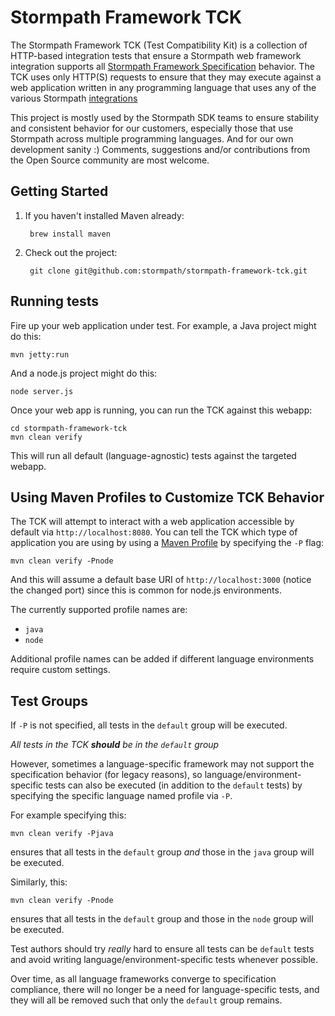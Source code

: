# Stormpath Framework TCK

The Stormpath Framework TCK (Test Compatibility Kit) is a collection of HTTP-based integration tests that ensure a
Stormpath web framework integration supports all
[Stormpath Framework Specification](https://github.com/stormpath/stormpath-framework-spec) behavior.  The TCK uses
only HTTP(S) requests to ensure that they may execute against a web application written in any
programming language that uses any of the various Stormpath [integrations](https://docs.stormpath.com/home/)

This project is mostly used by the Stormpath SDK teams to ensure stability and consistent behavior for
our customers, especially those that use Stormpath across multiple programming languages. And for our own
development sanity :)  Comments, suggestions and/or contributions from the Open Source community are most welcome.

## Getting Started

1. If you haven't installed Maven already:

        brew install maven

2. Check out the project:

        git clone git@github.com:stormpath/stormpath-framework-tck.git

## Running tests

Fire up your web application under test.  For example, a Java project might do this:

    mvn jetty:run

And a node.js project might do this:

    node server.js

Once your web app is running, you can run the TCK against this webapp:

    cd stormpath-framework-tck
    mvn clean verify

This will run all default (language-agnostic) tests against the targeted webapp.

## Using Maven Profiles to Customize TCK Behavior

The TCK will attempt to interact with a web application accessible by default via `http://localhost:8080`.  You can
tell the TCK which type of application you are using by using a
[Maven Profile](http://maven.apache.org/guides/introduction/introduction-to-profiles.html) by specifying the `-P` flag:

    mvn clean verify -Pnode

And this will assume a default base URI of `http://localhost:3000` (notice the changed port) since this is common for
node.js environments.

The currently supported profile names are:

* `java`
* `node`

Additional profile names can be added if different language environments require custom settings.

## Test Groups

If `-P` is not specified, all tests in the `default` group will be executed.

_All tests in the TCK **should** be in the `default` group_

However, sometimes a language-specific framework may not support the specification behavior (for legacy reasons), so
language/environment-specific tests can also be executed (in addition to the `default` tests) by specifying the specific
language named profile via `-P`.

For example specifying this:

    mvn clean verify -Pjava

ensures that all tests in the `default` group *and* those in the `java` group will be executed.

Similarly, this:

    mvn clean verify -Pnode

ensures that all tests in the `default` group and those in the `node` group will be executed.

Test authors should try *really* hard to ensure all tests can be `default` tests and avoid writing language/environment-specific
tests whenever possible.

Over time, as all language frameworks converge to specification compliance, there will no longer be a need for
language-specific tests, and they will all be removed such that only the `default` group remains.
